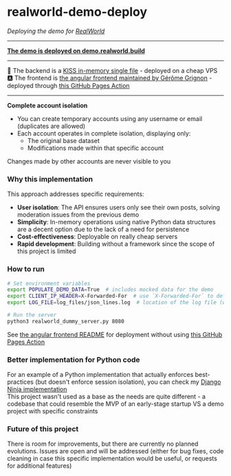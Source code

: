 # realworld-demo-deploy
*Deploying the demo for [RealWorld](https://github.com/gothinkster/realworld)*

---

**[The demo is deployed on demo.realworld.build](https://demo.realworld.build/)**

---

🐍 The backend is a [KISS in-memory single file](https://github.com/c4ffein/realworld-demo-deploy/blob/master/realworld_dummy_server.py) - deployed on a cheap VPS  
🅰️ The frontend is [the angular frontend maintained by Gérôme Grignon](https://github.com/gothinkster/angular-realworld-example-app) - deployed through [this GitHub Pages Action](https://github.com/c4ffein/realworld-demo-deploy/blob/master/.github/workflows/deploy.yml)

---

**Complete account isolation**

- You can create temporary accounts using any username or email (duplicates are allowed)
- Each account operates in complete isolation, displaying only:
  - The original base dataset
  - Modifications made within that specific account

Changes made by other accounts are never visible to you

### Why this implementation
This approach addresses specific requirements:
- **User isolation**: The API ensures users only see their own posts, solving moderation issues from the previous demo
- **Simplicity**: In-memory operations using native Python data structures are a decent option due to the lack of a need for persistence
- **Cost-effectiveness**: Deployable on really cheap servers
- **Rapid development**: Building without a framework since the scope of this project is limited

### How to run
```bash
# Set environment variables
export POPULATE_DEMO_DATA=True  # includes mocked data for the demo
export CLIENT_IP_HEADER=X-Forwarded-For  # use `X-Forwarded-For` to define the ip address of the client
export LOG_FILE=log_files/json_lines.log  # location of the log file (will be rotated)

# Run the server
python3 realworld_dummy_server.py 8080
```

See [the angular frontend README](https://github.com/gothinkster/angular-realworld-example-app) for deployment without using [this GitHub Pages Action](https://github.com/c4ffein/realworld-demo-deploy/blob/master/.github/workflows/deploy.yml)

### Better implementation for Python code
For an example of a Python implementation that actually enforces best-practices (but doesn't enforce session isolation), you can check my [Django Ninja implementation](https://github.com/c4ffein/realworld-django-ninja)  
This project wasn't used as a base as the needs are quite different - a codebase that could resemble the MVP of an early-stage startup VS a demo project with specific constraints

### Future of this project
There is room for improvements, but there are currently no planned evolutions.
Issues are open and will be addressed (either for bug fixes, code cleaning in case this specific implementation would be useful, or requests for additional features)
